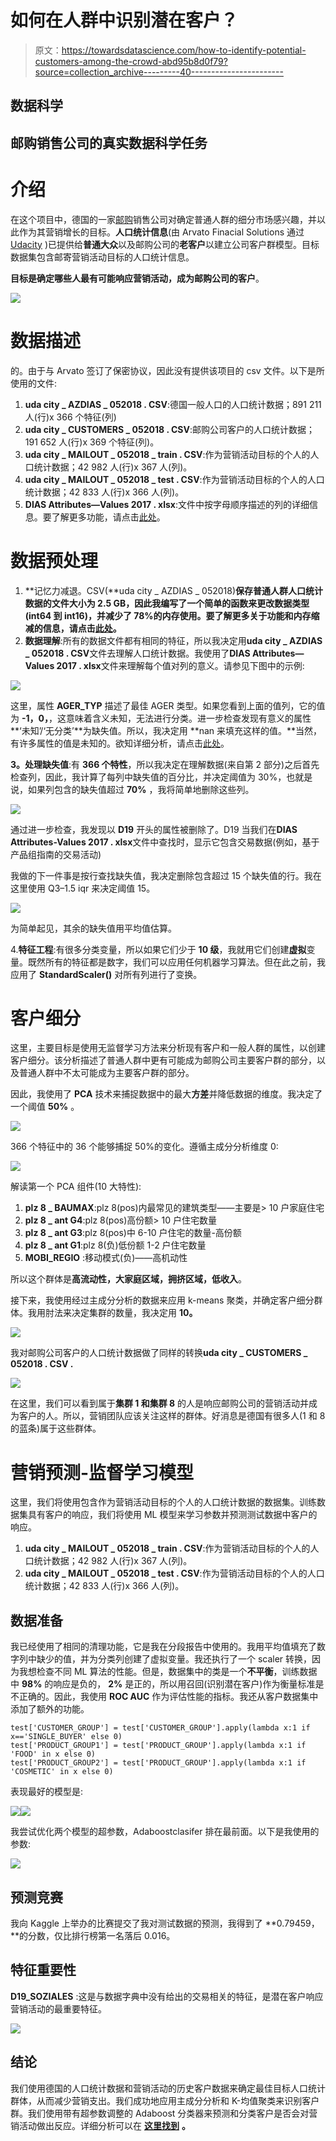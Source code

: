 # 如何在人群中识别潜在客户？

> 原文：<https://towardsdatascience.com/how-to-identify-potential-customers-among-the-crowd-abd95b8d0f79?source=collection_archive---------40----------------------->

## 数据科学

## 邮购销售公司的真实数据科学任务

# 介绍

在这个项目中，德国的一家[邮购](https://en.wikipedia.org/wiki/Mail_order)销售公司对确定普通人群的细分市场感兴趣，并以此作为其营销增长的目标。**人口统计信息**(由 Arvato Finacial Solutions 通过 [Udacity](https://classroom.udacity.com/nanodegrees/nd025/dashboard/overview) )已提供给**普通大众**以及邮购公司的**老客户**以建立公司客户群模型。目标数据集包含邮寄营销活动目标的人口统计信息。

**目标是确定哪些人最有可能响应营销活动，成为邮购公司的客户**。

![](img/e84f41bdb2e9fe402c5babda438d3815.png)

# 数据描述

的。由于与 Arvato 签订了保密协议，因此没有提供该项目的 csv 文件。以下是所使用的文件:

1.  **uda city _ AZDIAS _ 052018 . CSV**:德国一般人口的人口统计数据；891 211 人(行)x 366 个特征(列)
2.  **uda city _ CUSTOMERS _ 052018 . CSV**:邮购公司客户的人口统计数据；191 652 人(行)x 369 个特征(列)。
3.  **uda city _ MAILOUT _ 052018 _ train . CSV**:作为营销活动目标的个人的人口统计数据；42 982 人(行)x 367 人(列)。
4.  **uda city _ MAILOUT _ 052018 _ test . CSV**:作为营销活动目标的个人的人口统计数据；42 833 人(行)x 366 人(列)。
5.  **DIAS Attributes—Values 2017 . xlsx**:文件中按字母顺序描述的列的详细信息。要了解更多功能，请点击[此处](https://github.com/harshdarji23/Arvato-Identifying-the-potential-customers/tree/master/Data)。

# 数据预处理

1.  **记忆力减退。CSV(**uda city _ AZDIAS _ 052018)**保存普通人群人口统计数据的文件大小为 2.5 GB，因此我编写了一个简单的函数来更改数据类型(int64 到 int16)，并减少了 78%的内存使用。要了解更多关于功能和内存缩减的信息，请点击[此处](https://www.kaggle.com/gemartin/load-data-reduce-memory-usage)。**
2.  **数据理解**:所有的数据文件都有相同的特征，所以我决定用**uda city _ AZDIAS _ 052018 . CSV**文件去理解人口统计数据。我使用了**DIAS Attributes—Values 2017 . xlsx**文件来理解每个值对列的意义。请参见下图中的示例:

![](img/6e2c8cb56037af0f440af43d450c706e.png)

这里，属性 **AGER_TYP** 描述了最佳 AGER 类型。如果您看到上面的值列，它的值为 **-1，0，**，这意味着含义未知，无法进行分类。进一步检查发现有意义的属性**‘未知’/‘无分类’**为缺失值。所以，我决定用 **nan 来填充这样的值。**当然，有许多属性的值是未知的。欲知详细分析，请点击[此处](https://github.com/harshdarji23/Arvato-Identifying-the-potential-customers/tree/master/Jupyter%20Notebook)。

**3。处理缺失值**:有 **366 个特性**，所以我决定在理解数据(来自第 2 部分)之后首先检查列，因此，我计算了每列中缺失值的百分比，并决定阈值为 30%，也就是说，如果列包含的缺失值超过 **70%** ，我将简单地删除这些列。

![](img/8f39edfb7c54153e1247104b14440a5b.png)

通过进一步检查，我发现以 **D19** 开头的属性被删除了。D19 当我们在**DIAS Attributes-Values 2017 . xlsx**文件中查找时，显示它包含交易数据(例如，基于产品组指南的交易活动)

我做的下一件事是按行查找缺失值，我决定删除包含超过 15 个缺失值的行。我在这里使用 Q3–1.5 iqr 来决定阈值 15。

![](img/2743bc69b68cdbfed8139e9dc88aa99c.png)

为简单起见，其余的缺失值用平均值估算。

4.**特征工程**:有很多分类变量，所以如果它们少于 **10 级**，我就用它们创建**虚拟**变量。既然所有的特征都是数字，我们可以应用任何机器学习算法。但在此之前，我应用了 **StandardScaler()** 对所有列进行了变换。

# 客户细分

这里，主要目标是使用无监督学习方法来分析现有客户和一般人群的属性，以创建客户细分。该分析描述了普通人群中更有可能成为邮购公司主要客户群的部分，以及普通人群中不太可能成为主要客户群的部分。

因此，我使用了 **PCA** 技术来捕捉数据中的最大**方差**并降低数据的维度。我决定了一个阈值 **50%** 。

![](img/bac4910fd0feb6bb4509dbca192711f4.png)

366 个特征中的 36 个能够捕捉 50%的变化。遵循主成分分析维度 0:

![](img/8329ae3faeff66acb116c9ef0582c308.png)

解读第一个 PCA 组件(10 大特性):

1.  **plz 8 _ BAUMAX**:plz 8(pos)内最常见的建筑类型——主要是> 10 户家庭住宅
2.  **plz 8 _ ant G4**:plz 8(pos)高份额> 10 户住宅数量
3.  **plz 8 _ ant G3**:plz 8(pos)中 6-10 户住宅的数量-高份额
4.  **plz 8 _ ant G1**:plz 8(负)低份额 1-2 户住宅数量
5.  **MOBI_REGIO** :移动模式(负)——高机动性

所以这个群体是**高流动性，大家庭区域，拥挤区域，低收入**。

接下来，我使用经过主成分分析的数据来应用 k-means 聚类，并确定客户细分群体。我用肘法来决定集群的数量，我决定用 **10。**

![](img/c4fc573b3898833e7f1c00aade6f3a37.png)

我对邮购公司客户的人口统计数据做了同样的转换**uda city _ CUSTOMERS _ 052018 . CSV .**

![](img/92d5f38c8c74f3012a3ce126de18748c.png)

在这里，我们可以看到属于**集群 1 和集群 8** 的人是响应邮购公司的营销活动并成为客户的人。所以，营销团队应该关注这样的群体。好消息是德国有很多人(1 和 8 的蓝条)属于这些群体。

# 营销预测-监督学习模型

这里，我们将使用包含作为营销活动目标的个人的人口统计数据的数据集。训练数据集具有客户的响应，我们将使用 ML 模型来学习参数并预测测试数据中客户的响应。

1.  **uda city _ MAILOUT _ 052018 _ train . CSV**:作为营销活动目标的个人的人口统计数据；42 982 人(行)x 367 人(列)。
2.  **uda city _ MAILOUT _ 052018 _ test . CSV**:作为营销活动目标的个人的人口统计数据；42 833 人(行)x 366 人(列)。

## 数据准备

我已经使用了相同的清理功能，它是我在分段报告中使用的。我用平均值填充了数字列中缺少的值，并为分类列创建了虚拟变量。我还执行了一个 scaler 转换，因为我想检查不同 ML 算法的性能。但是，数据集中的类是一个**不平衡**，训练数据中 **98%** 的响应是负的， **2%** 是正的，所以用召回(识别潜在客户)作为衡量标准是不正确的。因此，我使用 **ROC AUC** 作为评估性能的指标。我还从客户数据集中添加了额外的功能。

```
test['CUSTOMER_GROUP'] = test['CUSTOMER_GROUP'].apply(lambda x:1 if x=='SINGLE_BUYER' else 0)
test['PRODUCT_GROUP1'] = test['PRODUCT_GROUP'].apply(lambda x:1 if 'FOOD' in x else 0)
test['PRODUCT_GROUP2'] = test['PRODUCT_GROUP'].apply(lambda x:1 if 'COSMETIC' in x else 0)
```

表现最好的模型是:

![](img/80934f542d714e3fefcd1088b0c2b28f.png)![](img/57dd46cd2326f373cb93e6c96b710ed4.png)

我尝试优化两个模型的超参数，Adaboostclasifer 排在最前面。以下是我使用的参数:

![](img/b113bcfddc131a92e9bcbe051d2f1796.png)

## 预测竞赛

我向 Kaggle 上举办的比赛提交了我对测试数据的预测，我得到了 **0.79459，**的分数，仅比排行榜第一名落后 0.016。

## 特征重要性

**D19_SOZIALES** :这是与数据字典中没有给出的交易相关的特征，是潜在客户响应营销活动的最重要特征。

![](img/022fcc77c164bd9f8a5fa7bd65734a38.png)

## 结论

我们使用德国的人口统计数据和营销活动的历史客户数据来确定最佳目标人口统计群体，从而减少营销支出。我们成功地应用主成分分析和 K-均值聚类来识别客户群。我们使用带有超参数调整的 Adaboost 分类器来预测和分类客户是否会对营销活动做出反应。详细分析可以在 [**这里找到**](https://github.com/harshdarji23/Arvato-Identifying-the-potential-customers) **。**